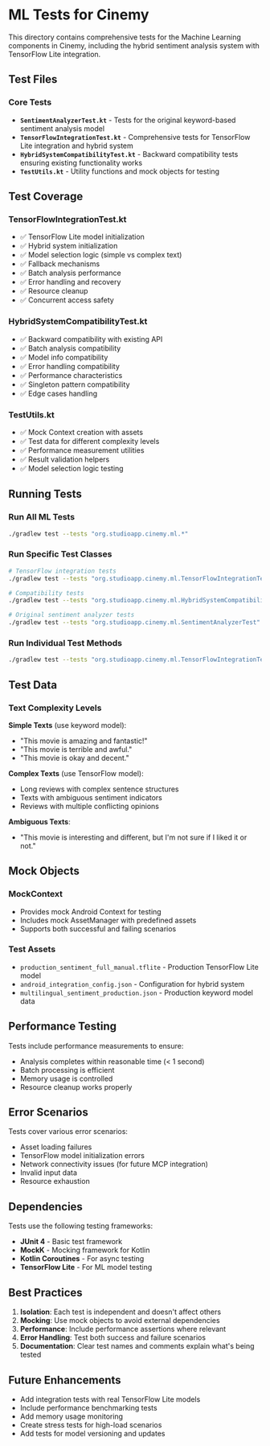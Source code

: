 # ML Tests for Cinemy

This directory contains comprehensive tests for the Machine Learning components in Cinemy, including
the hybrid sentiment analysis system with TensorFlow Lite integration.

## Test Files

### Core Tests

- **`SentimentAnalyzerTest.kt`** - Tests for the original keyword-based sentiment analysis model
- **`TensorFlowIntegrationTest.kt`** - Comprehensive tests for TensorFlow Lite integration and
  hybrid system
- **`HybridSystemCompatibilityTest.kt`** - Backward compatibility tests ensuring existing
  functionality works
- **`TestUtils.kt`** - Utility functions and mock objects for testing

## Test Coverage

### TensorFlowIntegrationTest.kt

- ✅ TensorFlow Lite model initialization
- ✅ Hybrid system initialization
- ✅ Model selection logic (simple vs complex text)
- ✅ Fallback mechanisms
- ✅ Batch analysis performance
- ✅ Error handling and recovery
- ✅ Resource cleanup
- ✅ Concurrent access safety

### HybridSystemCompatibilityTest.kt

- ✅ Backward compatibility with existing API
- ✅ Batch analysis compatibility
- ✅ Model info compatibility
- ✅ Error handling compatibility
- ✅ Performance characteristics
- ✅ Singleton pattern compatibility
- ✅ Edge cases handling

### TestUtils.kt

- ✅ Mock Context creation with assets
- ✅ Test data for different complexity levels
- ✅ Performance measurement utilities
- ✅ Result validation helpers
- ✅ Model selection logic testing

## Running Tests

### Run All ML Tests

```bash
./gradlew test --tests "org.studioapp.cinemy.ml.*"
```

### Run Specific Test Classes

```bash
# TensorFlow integration tests
./gradlew test --tests "org.studioapp.cinemy.ml.TensorFlowIntegrationTest"

# Compatibility tests
./gradlew test --tests "org.studioapp.cinemy.ml.HybridSystemCompatibilityTest"

# Original sentiment analyzer tests
./gradlew test --tests "org.studioapp.cinemy.ml.SentimentAnalyzerTest"
```

### Run Individual Test Methods

```bash
./gradlew test --tests "org.studioapp.cinemy.ml.TensorFlowIntegrationTest.testTensorFlowModelInitialization"
```

## Test Data

### Text Complexity Levels

**Simple Texts** (use keyword model):

- "This movie is amazing and fantastic!"
- "This movie is terrible and awful."
- "This movie is okay and decent."

**Complex Texts** (use TensorFlow model):

- Long reviews with complex sentence structures
- Texts with ambiguous sentiment indicators
- Reviews with multiple conflicting opinions

**Ambiguous Texts**:

- "This movie is interesting and different, but I'm not sure if I liked it or not."

## Mock Objects

### MockContext

- Provides mock Android Context for testing
- Includes mock AssetManager with predefined assets
- Supports both successful and failing scenarios

### Test Assets

- `production_sentiment_full_manual.tflite` - Production TensorFlow Lite model
- `android_integration_config.json` - Configuration for hybrid system
- `multilingual_sentiment_production.json` - Production keyword model data

## Performance Testing

Tests include performance measurements to ensure:

- Analysis completes within reasonable time (< 1 second)
- Batch processing is efficient
- Memory usage is controlled
- Resource cleanup works properly

## Error Scenarios

Tests cover various error scenarios:

- Asset loading failures
- TensorFlow model initialization errors
- Network connectivity issues (for future MCP integration)
- Invalid input data
- Resource exhaustion

## Dependencies

Tests use the following testing frameworks:

- **JUnit 4** - Basic test framework
- **MockK** - Mocking framework for Kotlin
- **Kotlin Coroutines** - For async testing
- **TensorFlow Lite** - For ML model testing

## Best Practices

1. **Isolation**: Each test is independent and doesn't affect others
2. **Mocking**: Use mock objects to avoid external dependencies
3. **Performance**: Include performance assertions where relevant
4. **Error Handling**: Test both success and failure scenarios
5. **Documentation**: Clear test names and comments explain what's being tested

## Future Enhancements

- Add integration tests with real TensorFlow Lite models
- Include performance benchmarking tests
- Add memory usage monitoring
- Create stress tests for high-load scenarios
- Add tests for model versioning and updates
